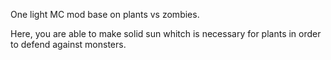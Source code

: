 One light MC mod base on plants vs zombies.

Here, you are able to make solid sun whitch is necessary for plants in order to defend against monsters.
 
